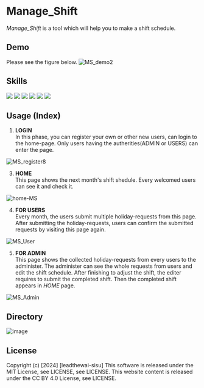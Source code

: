 # Manage_Shift
*Manage_Shift* is a tool which will help you to make a shift schedule.  

## Demo
Please see the figure below.
![MS_demo2](https://github.com/leadtheway-sisu/Manage_Shift/assets/173324629/8ed91bb4-430d-4db5-8123-366faa26eb99)

## Skills
<img src="https://img.shields.io/badge/-Java-007396.svg?logo=java&style=plastic"> <img src="https://img.shields.io/badge/-Javascript-F7DF1E.svg?logo=javascript&style=plastic"> <img src="https://img.shields.io/badge/-Html5-E34F26.svg?logo=html5&style=plastic"> <img src="https://img.shields.io/badge/-Css3-1572B6.svg?logo=css3&style=plastic"> <img src="https://img.shields.io/badge/-Mysql-4479A1.svg?logo=mysql&style=plastic"> <img src="https://img.shields.io/badge/-Spring%20Security-82AE4.svg?logo=java&style=plastic">

## Usage (Index)
1. **LOGIN**  
In this phase, you can register your own or other new users, can login to the home-page. Only users having the autherities(ADMIN or USERS) can enter the page.

![MS_register8](https://github.com/leadtheway-sisu/Manage_Shift/assets/173324629/497cb7e3-b820-44e0-a6ff-e337c5165803)
  
3. **HOME**  
This page shows the next month's shift shedule. Every welcomed users can see it and check it.

![home-MS](https://github.com/leadtheway-sisu/Manage_Shift/assets/173324629/f6e99e55-b86a-4d59-9c68-79f472d4c95e)

4. **FOR USERS**  
Every month, the users submit multiple holiday-requests from this page. After submitting the holiday-requests, users can confirm the submitted requests by visiting this page again.

![MS_User](https://github.com/leadtheway-sisu/Manage_Shift/assets/173324629/c736048c-5d4c-49da-a1f1-a110ca47e0d7)


5. **FOR ADMIN**  
This page shows the collected holiday-requests from every users to the administer. The administer can see the whole requests from users and edit the shift schedule. After finishing to adjust the shift, the editer requires to submit the completed shift. Then the completed shift appears in *HOME* page.  

![MS_Admin](https://github.com/leadtheway-sisu/Manage_Shift/assets/173324629/11a32b2b-1ac3-4cba-b130-8f242b9045e5)

## Directory
![image](https://github.com/leadtheway-sisu/Manage_Shift/assets/173324629/fa3f4350-4dab-4c49-8813-28d2f09589c8)

## License
Copyright (c) [2024] [leadthewai-sisu]
This software is released under the MIT License, see LICENSE, see LICENSE.
This website content is released under the CC BY 4.0 License, see LICENSE.
